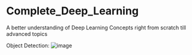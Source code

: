 # Complete_Deep_Learning
A better understanding of Deep Learning Concepts right from scratch till advanced topics

Object Detection:
![image](https://user-images.githubusercontent.com/48015531/109976471-d3753a00-7d21-11eb-8d20-5eb6553d104e.png)
